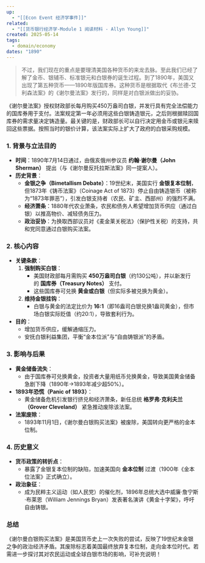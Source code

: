 ```yaml
---
up:
  - "[[Econ Event 经济学事件]]"
related:
  - "[[货币银行经济学-Module 1 阅读材料 - Allyn Young]]"
created: 2025-05-14
tags:
  - domain/economy
dates: "1890"
---
```

> 不过，我们现在的重点是要理清美国各种货币的来龙去脉。至此我们已经了解了金币、银辅币、标准银元和白银券的诞生过程。到了1890年，美国又出现了第五种货币——1890年版国库券。这种货币是根据取代《布兰德-艾利森法案》的《谢尔曼法案》发行的，同样是对白银派做出的妥协。
> 
《谢尔曼法案》授权财政部长每月购买450万盎司白银，并发行具有完全法偿能力的国库券用于支付。法案规定第一年必须用这些白银铸造银元，之后则根据赎回国库券的需求量决定铸造量。最关键的是，财政部长可以自行决定用金币或银元来赎回这些票据。按照当时的银价计算，该法案实际上扩大了政府的白银采购规模。


### **1. 背景与立法目的**

- **时间**：1890年7月14日通过，由俄亥俄州参议员 **约翰·谢尔曼（John Sherman）** 提出（与《谢尔曼反托拉斯法案》同一提案人）。
- **历史背景**：
    - **金银之争（Bimetallism Debate）**：19世纪末，美国实行 **金银复本位制**，但1873年《铸币法案》（Coinage Act of 1873）停止自由铸造银币（被称为“1873年罪恶”），引发白银支持者（农民、矿主、西部州）的强烈不满。
    - **经济萧条**：1880年代农业萧条，农民和债务人希望增加货币供应（通过白银）以推高物价、减轻债务压力。
    - **政治妥协**：为换取西部议员对《麦金莱关税法》（保护性关税）的支持，共和党同意通过白银购买法案。


### **2. 核心内容**

- **关键条款**：
    1. **强制购买白银**：
        - 美国财政部每月需购买 **450万盎司白银**（约130公吨），并以新发行的 **国库券（Treasury Notes）** 支付。
        - 这些国库券可兑换 **黄金或白银**（但实际多被兑换为黄金）。
    2. **维持金银挂钩**：
        - 白银与黄金的法定比价为 **16:1**（即16盎司白银兑换1盎司黄金），但市场白银实际贬值（约20:1），导致套利行为。
- **目的**：
    - 增加货币供应，缓解通缩压力。
    - 安抚白银利益集团，平衡“金本位派”与“自由铸银派”的矛盾。


### **3. 影响与后果**

- **黄金储备流失**：
    - 由于国库券可兑换黄金，投资者大量用纸币兑换黄金，导致美国黄金储备急剧下降（1890年→1893年减少超50%）。
- **1893年恐慌（Panic of 1893）**：
    - 黄金储备危机引发银行挤兑和经济萧条，新任总统 **格罗弗·克利夫兰（Grover Cleveland）** 紧急推动废除该法案。
- **法案废除**：
    - 1893年11月1日，《谢尔曼白银购买法案》被废除，美国转向更严格的金本位制。

### **4. 历史意义**

- **货币政策的转折点**：
    - 暴露了金银复本位制的缺陷，加速美国向 **金本位制** 过渡（1900年《金本位法案》正式确立）。
- **政治象征**：
    - 成为民粹主义运动（如人民党）的催化剂，1896年总统大选中威廉·詹宁斯·布莱恩（William Jennings Bryan）发表著名演讲《黄金十字架》，呼吁自由铸银。

### **总结**

《谢尔曼白银购买法案》是美国货币史上一次失败的尝试，反映了19世纪末金银之争的政治经济矛盾。其废除标志着美国最终放弃复本位制，走向金本位时代。若需进一步探讨其对农民运动或全球白银市场的影响，可补充说明！